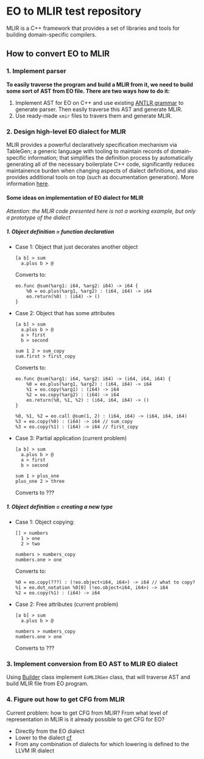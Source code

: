 # EO to MLIR test repository

MLIR is a C++ framework that provides a set of libraries and tools for building domain-specific compilers.

## How to convert EO to MLIR

### 1. Implement parser
**To easily traverse the program and build a MLIR from it, we need to build some sort of AST from EO file. 
There are two ways how to do it:**
1. Implement AST for EO on C++ and use existing
[ANTLR grammar](https://github.com/objectionary/eo/blob/master/eo-parser/src/main/antlr4/org/eolang/parser/Program.g4)
to generate parser. Then easily traverse this AST and generate MLIR.
2. Use ready-made `xmir` files to travers them and generate MLIR.

### 2. Design high-level EO dialect for MLIR
MLIR provides a powerful declaratively specification mechanism via TableGen; a generic language with tooling to maintain 
records of domain-specific information; that simplifies the definition process by automatically generating all of the 
necessary boilerplate C++ code, significantly reduces maintainence burden when changing aspects of dialect definitions, 
and also provides additional tools on top (such as documentation generation). More information 
[here](https://mlir.llvm.org/docs/DefiningDialects/).
#### Some ideas on implementation of EO dialect for MLIR
*Attention: the MLIR code presented here is not a working example, but only a prototype of the dialect*
##### 1. Object definition = function declaration
- Case 1: Object that just decorates another object

    ```
    [a b] > sum
      a.plus b > @
    ```
    Converts to:
    ```
    eo.func @sum(%arg1: i64, %arg2: i64) -> i64 {
        %0 = eo.plus(%arg1, %arg2) : (i64, i64) -> i64
        eo.return(%0) : (i64) -> ()
    }
    ```
  
- Case 2: Object that has some attributes
    ```
    [a b] > sum
      a.plus b > @
      a > first
      b > second
    
    sum 1 2 > sum_copy
    sum.first > first_copy
    ```
  Converts to:
    ```
    eo.func @sum(%arg1: i64, %arg2: i64) -> (i64, i64, i64) {
        %0 = eo.plus(%arg1, %arg2) : (i64, i64) -> i64
        %1 = eo.copy(%arg1) : (i64) -> i64
        %2 = eo.copy(%arg2) : (i64) -> i64
        eo.return(%0, %1, %2) : (i64, i64, i64) -> ()
    }
    
    %0, %1, %2 = eo.call @sum(1, 2) : (i64, i64) -> (i64, i64, i64)
    %3 = eo.copy(%0) : (i64) -> i64 // sum_copy
    %3 = eo.copy(%1) : (i64) -> i64 // first_copy
    ```
- Case 3: Partial application (current problem)
    ```
    [a b] > sum
      a.plus b > @
      a > first
      b > second
    
    sum 1 > plus_one
    plus_one 2 > three
    ```
    Converts to ???

##### 1. Object definition = creating a new type
- Case 1: Object copying:
    ```
    [] > numbers
      1 > one
      2 > two
    
    numbers > numbers_copy
    numbers.one > one
    ```
    Converts to:
    ```
    %0 = eo.copy(???) : (!eo.object<i64, i64>) -> i64 // what to copy?
    %1 = eo.dot_notation %0[0] (!eo.object<i64, i64>) -> i64
    %2 = eo.copy(%1) : (i64) -> i64 
    ```
- Case 2: Free attributes (current problem)
    ```
    [a b] > sum
      a.plus b > @
    
    numbers > numbers_copy
    numbers.one > one
    ```
    Converts to ???

### 3. Implement conversion from EO AST to MLIR EO dialect
Using [Builder](https://mlir.llvm.org/doxygen/classmlir_1_1Builder.html) class implement `EoMLIRGen` class, that will
traverse AST and build MLIR file from EO program.

### 4. Figure out how to get CFG from MLIR
Current problem: how to get CFG from MLIR?
From what level of representation in MLIR is it already possible to get CFG for EO?
- Directly from the EO dialect
- Lower to the dialect [cf](https://mlir.llvm.org/docs/Dialects/ControlFlowDialect/#cfassert-mlircfassertop )
- From any combination of dialects for which lowering is defined to the LLVM IR dialect
